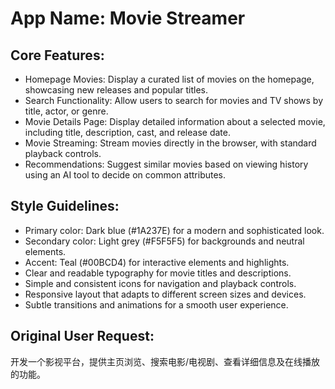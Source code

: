 # **App Name**: Movie Streamer

## Core Features:

- Homepage Movies: Display a curated list of movies on the homepage, showcasing new releases and popular titles.
- Search Functionality: Allow users to search for movies and TV shows by title, actor, or genre.
- Movie Details Page: Display detailed information about a selected movie, including title, description, cast, and release date.
- Movie Streaming: Stream movies directly in the browser, with standard playback controls.
- Recommendations: Suggest similar movies based on viewing history using an AI tool to decide on common attributes.

## Style Guidelines:

- Primary color: Dark blue (#1A237E) for a modern and sophisticated look.
- Secondary color: Light grey (#F5F5F5) for backgrounds and neutral elements.
- Accent: Teal (#00BCD4) for interactive elements and highlights.
- Clear and readable typography for movie titles and descriptions.
- Simple and consistent icons for navigation and playback controls.
- Responsive layout that adapts to different screen sizes and devices.
- Subtle transitions and animations for a smooth user experience.

## Original User Request:
开发一个影视平台，提供主页浏览、搜索电影/电视剧、查看详细信息及在线播放的功能。
  